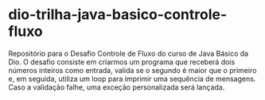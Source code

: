 # dio-trilha-java-basico-controle-fluxo
Repositório para o Desafio Controle de Fluxo do curso de Java Básico da Dio. O desafio consiste em criarmos um programa que receberá dois números inteiros como entrada, valida se o segundo é maior que o primeiro e, em seguida, utiliza um loop para imprimir uma sequência de mensagens. Caso a validação falhe, uma exceção personalizada será lançada.
